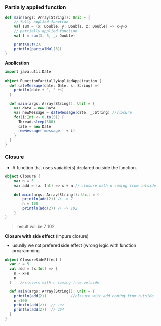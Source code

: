 ### Partially applied function
```scala
def main(args: Array[String]): Unit = {
	// fully applied function
	val sum = (x: Double, y: Double, z: Double) => x+y+x
	// partially applied function
	val f = sum(3, 5, _: Double)

	println(f(2))
	println(partialMul(3))
}
```

**Application**
```scala
import java.util.Date  
  
object FunctionPartiallyAppliedApplication {  
  def dateMessage(date: Date, s: String) ={  
    println(date + ", " +s)  
  }  
  
  def main(args: Array[String]): Unit = {  
    var date = new Date  
    var newMessage = dateMessage(date, _:String) //closure  
    for(i:Int <- 0.to(5)) {  
      Thread.sleep(300)  
      date = new Date  
      newMessage("message " + i)  
    }  
  }  
}
```

### Closure
- A function that uses variable(s) declared outside the function.
```scala
object Closure {
	var n = 5
	var add = (x: Int) => x + n // closure with n coming from outside

	def main(args: Array[String]): Unit = {
		println(add(2)) // -> 7
		n = 100
		println(add(2)) // -> 102
	}
}
```
> result will be 
> 7
> 102

**Closure with side effect** (impure closure)
- usually we not prefered side effect (wrong logic with function programming)
```scala
object ClosureSideEffect {  
  var n = 5  
  val add = (x:Int) => {  
    n = x+n  
    n 
  }    //closure with n coming from outside  
  
  def main(args: Array[String]): Unit = {  
    println(add(2))           //closure with add coming from outside  
    n =100  
    println(add(2))  // 102
    println(add(2))  // 104
  }  
}
```
